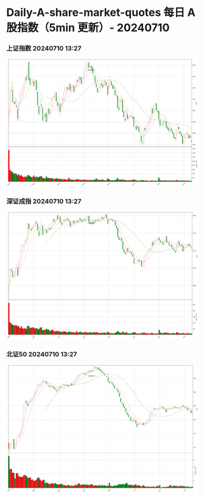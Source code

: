 
# Daily-A-share-market-quotes 每日 A 股指数（5min 更新）- 20240710

### 上证指数 20240710 13:27
![](./fig/2024/7/20240710-sh000001.png)

### 深证成指 20240710 13:27
![](./fig/2024/7/20240710-sz399001.png)

### 北证50 20240710 13:27
![](./fig/2024/7/20240710-bj899050.png)
